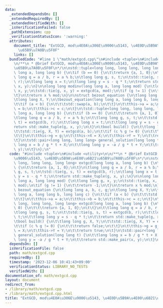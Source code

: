 ```yaml
---
data:
  _extendedDependsOn: []
  _extendedRequiredBy: []
  _extendedVerifiedWith: []
  _isVerificationFailed: false
  _pathExtension: cpp
  _verificationStatusIcon: ':warning:'
  attributes:
    document_title: "ExtGCD, mod\u4E0A\u306E\u9006\u5143, \u4E0D\u5B9A\u4E00\u6B21\
      \u65B9\u7A0B\u5F0F"
    links: []
  bundledCode: "#line 1 \"math/extgcd.cpp\"\n#include <tuple>\n#include <utility>\n\
    \n/**\n * @brief ExtGCD, mod\u4E0A\u306E\u9006\u5143, \u4E0D\u5B9A\u4E00\u6B21\
    \u65B9\u7A0B\u5F0F\n*/\n\nstd::tuple<long long, long long, long long> extgcd(long\
    \ long a, long long b) {\n\tif (b == 0) {\n\t\treturn {a, 1, 0};\n\t}\n\tlong\
    \ long q = a / b, r = a % b;\n\tlong long g, s, t;\n\tstd::tie(g, s, t) = extgcd(b,\
    \ r);\n\tlong long x = t;\n\tlong long y = s - q * t;\n\treturn std::make_tuple(g,\
    \ x, y);\n}\n\nlong long modinv(long long a, long long mod) {\n\tlong long g,\
    \ x, y;\n\tstd::tie(g, x, y) = extgcd(a, mod);\n\tif (g != 1) {\n\t\treturn -1;\n\
    \t}\n\treturn x % mod;\n}\n\nstruct bezout_equation {\n\tlong long a, b, c, g;\n\
    \tlong long X, Y;\n\tbezout_equation(long long a, long long b, long long c) {\n\
    \t\tif (a < b) {\n\t\t\tstd::swap(a, b);\n\t\t}\n\t\tthis->a = a;\n\t\tthis->b\
    \ = b;\n\t\tthis->c = c;\n\t}\n\tstd::tuple<long long, long long, long long> extgcd(long\
    \ long a, long long b) {\n\t\tif (b == 0) {\n\t\t\treturn {a, 1, 0};\n\t\t}\n\t\
    \tlong long q = a / b, r = a % b;\n\t\tlong long g, s, t;\n\t\tstd::tie(g, s,\
    \ t) = extgcd(b, r);\n\t\tlong long x = t;\n\t\tlong long y = s - q * t;\n\t\t\
    return std::make_tuple(g, x, y);\n\t}\n\tbool build() {\n\t\tlong long g, X, Y;\n\
    \t\tstd::tie(g, X, Y) = extgcd(a, b);\n\t\tif (c % g != 0) {\n\t\t\treturn false;\n\
    \t\t}\n\t\tthis->g = g;\n\t\tthis->X = X;\n\t\tthis->Y = Y;\n\t\treturn true;\n\
    \t}\n\tstd::pair<long long, long long> general_solution(long long t) {\n\t\tlong\
    \ long x = b / g * t + X;\n\t\tlong long y = -a / g * t + Y;\n\t\treturn std::make_pair(x,\
    \ y);\n\t}\n};\n"
  code: "#include <tuple>\n#include <utility>\n\n/**\n * @brief ExtGCD, mod\u4E0A\u306E\
    \u9006\u5143, \u4E0D\u5B9A\u4E00\u6B21\u65B9\u7A0B\u5F0F\n*/\n\nstd::tuple<long\
    \ long, long long, long long> extgcd(long long a, long long b) {\n\tif (b == 0)\
    \ {\n\t\treturn {a, 1, 0};\n\t}\n\tlong long q = a / b, r = a % b;\n\tlong long\
    \ g, s, t;\n\tstd::tie(g, s, t) = extgcd(b, r);\n\tlong long x = t;\n\tlong long\
    \ y = s - q * t;\n\treturn std::make_tuple(g, x, y);\n}\n\nlong long modinv(long\
    \ long a, long long mod) {\n\tlong long g, x, y;\n\tstd::tie(g, x, y) = extgcd(a,\
    \ mod);\n\tif (g != 1) {\n\t\treturn -1;\n\t}\n\treturn x % mod;\n}\n\nstruct\
    \ bezout_equation {\n\tlong long a, b, c, g;\n\tlong long X, Y;\n\tbezout_equation(long\
    \ long a, long long b, long long c) {\n\t\tif (a < b) {\n\t\t\tstd::swap(a, b);\n\
    \t\t}\n\t\tthis->a = a;\n\t\tthis->b = b;\n\t\tthis->c = c;\n\t}\n\tstd::tuple<long\
    \ long, long long, long long> extgcd(long long a, long long b) {\n\t\tif (b ==\
    \ 0) {\n\t\t\treturn {a, 1, 0};\n\t\t}\n\t\tlong long q = a / b, r = a % b;\n\t\
    \tlong long g, s, t;\n\t\tstd::tie(g, s, t) = extgcd(b, r);\n\t\tlong long x =\
    \ t;\n\t\tlong long y = s - q * t;\n\t\treturn std::make_tuple(g, x, y);\n\t}\n\
    \tbool build() {\n\t\tlong long g, X, Y;\n\t\tstd::tie(g, X, Y) = extgcd(a, b);\n\
    \t\tif (c % g != 0) {\n\t\t\treturn false;\n\t\t}\n\t\tthis->g = g;\n\t\tthis->X\
    \ = X;\n\t\tthis->Y = Y;\n\t\treturn true;\n\t}\n\tstd::pair<long long, long long>\
    \ general_solution(long long t) {\n\t\tlong long x = b / g * t + X;\n\t\tlong\
    \ long y = -a / g * t + Y;\n\t\treturn std::make_pair(x, y);\n\t}\n};"
  dependsOn: []
  isVerificationFile: false
  path: math/extgcd.cpp
  requiredBy: []
  timestamp: '2023-12-06 10:41:43+09:00'
  verificationStatus: LIBRARY_NO_TESTS
  verifiedWith: []
documentation_of: math/extgcd.cpp
layout: document
redirect_from:
- /library/math/extgcd.cpp
- /library/math/extgcd.cpp.html
title: "ExtGCD, mod\u4E0A\u306E\u9006\u5143, \u4E0D\u5B9A\u4E00\u6B21\u65B9\u7A0B\u5F0F"
---
```

